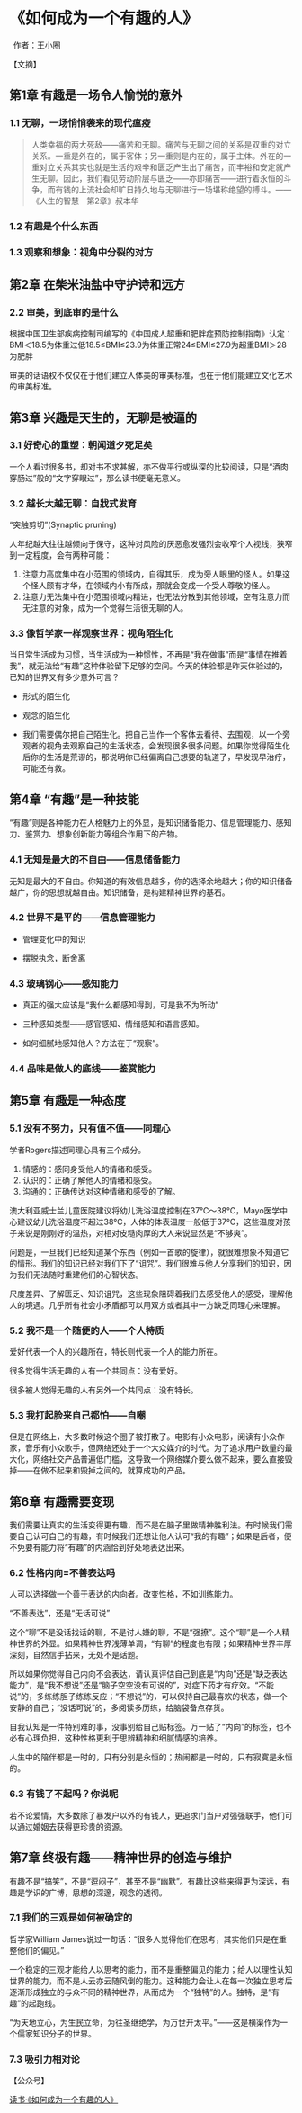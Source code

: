# 《如何成为一个有趣的人》

 作者：王小圈

【文摘】
## 第1章 有趣是一场令人愉悦的意外

### 1.1 无聊，一场悄悄袭来的现代瘟疫

  

>人类幸福的两大死敌——痛苦和无聊。痛苦与无聊之间的关系是双重的对立关系。一重是外在的，属于客体；另一重则是内在的，属于主体。外在的一重对立关系其实也就是生活的艰辛和匮乏产生出了痛苦，而丰裕和安定就产生无聊。因此，我们看见劳动阶层与匮乏——亦即痛苦——进行着永恒的斗争，而有钱的上流社会却旷日持久地与无聊进行一场堪称绝望的搏斗。——《人生的智慧　第2章》叔本华  


### 1.2 有趣是个什么东西


### 1.3 观察和想象：视角中分裂的对方


## 第2章 在柴米油盐中守护诗和远方

### 2.2 审美，到底审的是什么

 根据中国卫生部疾病控制司编写的《中国成人超重和肥胖症预防控制指南》认定：BMI＜18.5为体重过低18.5≤BMI≤23.9为体重正常24≤BMI≤27.9为超重BMI＞28为肥胖  

审美的话语权不仅仅在于他们建立人体美的审美标准，也在于他们能建立文化艺术的审美标准。  

## 第3章 兴趣是天生的，无聊是被逼的


### 3.1 好奇心的重塑：朝闻道夕死足矣

一个人看过很多书，却对书不求甚解，亦不做平行或纵深的比较阅读，只是“酒肉穿肠过”般的“文字穿眼过”，那么读书便毫无意义。
  
### 3.2 越长大越无聊：自戕式发育

 “突触剪切”(Synaptic pruning)  

人年纪越大往往越倾向于保守，这种对风险的厌恶愈发强烈会收窄个人视线，狭窄到一定程度，会有两种可能：
1. 注意力高度集中在小范围的领域内，自得其乐，成为旁人眼里的怪人。如果这个怪人颇有才华，在领域内小有所成，那就会变成一个受人尊敬的怪人。
2. 注意力无法集中在小范围领域内精进，也无法分散到其他领域，空有注意力而无注意的对象，成为一个觉得生活很无聊的人。  

### 3.3 像哲学家一样观察世界：视角陌生化

当日常生活成为习惯，当生活成为一种惯性，不再是“我在做事”而是“事情在推着我”，就无法给“有趣”这种体验留下足够的空间。今天的体验都是昨天体验过的，已知的世界又有多少意外可言？  

- 形式的陌生化  

- 观念的陌生化  
  
- 我们需要偶尔把自己陌生化。把自己当作一个客体去看待、去围观，以一个旁观者的视角去观察自己的生活状态，会发现很多很多问题。如果你觉得陌生化后你的生活是荒谬的，那说明你已经偏离自己想要的轨道了，早发现早治疗，可能还有救。  
  

## 第4章 “有趣”是一种技能

“有趣”则是各种能力在人格魅力上的外显，是知识储备能力、信息管理能力、感知力、鉴赏力、想象创新能力等组合作用下的产物。  

### 4.1 无知是最大的不自由——信息储备能力

无知是最大的不自由。你知道的有效信息越多，你的选择余地越大；你的知识储备越广，你的思想就越自由。知识储备，是构建精神世界的基石。  
 
### 4.2 世界不是平的——信息管理能力

- 管理变化中的知识  

- 摆脱执念，断舍离  

### 4.3 玻璃钢心——感知能力

  
- 真正的强大应该是“我什么都感知得到，可是我不为所动”  

- 三种感知类型——感官感知、情绪感知和语言感知。  

- 如何细腻地感知他人？方法在于“观察”。  


### 4.4 品味是做人的底线——鉴赏能力


## 第5章 有趣是一种态度

### 5.1 没有不努力，只有值不值——同理心

学者Rogers描述同理心具有三个成分。
1. 情感的：感同身受他人的情绪和感受。
2. 认识的：正确了解他人的情绪和感受。
3. 沟通的：正确传达对这种情绪和感受的了解。  

澳大利亚威士兰儿童医院建议将幼儿洗浴温度控制在37℃～38℃，Mayo医学中心建议幼儿洗浴温度不超过38℃，人体的体表温度一般低于37℃，这些温度对孩子来说是刚刚好的温热，对相对皮糙肉厚的大人来说显然是“不够爽”。  

问题是，一旦我们已经知道某个东西（例如一首歌的旋律），就很难想象不知道它的情形。我们的知识已经对我们下了“诅咒”。我们很难与他人分享我们的知识，因为我们无法随时重建他们的心智状态。

尺度差异、了解匮乏、知识诅咒，这些现象阻碍着我们去感受他人的感受，理解他人的境遇。几乎所有社会小矛盾都可以用双方或者其中一方缺乏同理心来理解。  

### 5.2 我不是一个随便的人——个人特质

爱好代表一个人的兴趣所在，特长则代表一个人的能力所在。  

很多觉得生活无趣的人有一个共同点：没有爱好。  

很多被人觉得无趣的人有另外一个共同点：没有特长。  
  
### 5.3 我打起脸来自己都怕——自嘲

但是在网络上，大多数时候这个圈子被打散了。电影有小众电影，阅读有小众作家，音乐有小众歌手，但网络还处于一个大众媒介的时代。为了追求用户数量的最大化，网络社交产品普遍低门槛，这导致一个网络媒介要么做不起来，要么直接毁掉——在做不起来和毁掉之间的，就算成功的产品。  

## 第6章 有趣需要变现

我们需要让真实的生活变得更有趣，而不是在脑子里做精神胜利法。有时候我们需要自己认可自己的有趣，有时候我们还想让他人认可“我的有趣”；如果是后者，便不免要有能力将“有趣”的内涵恰到好处地表达出来。  

### 6.2 性格内向=不善表达吗

人可以选择做一个善于表达的内向者。改变性格，不如训练能力。  

“不善表达”，还是“无话可说”  

这个“聊”不是没话找话的聊，不是讨人嫌的聊，不是“强撩”。这个“聊”是一个人精神世界的外显。如果精神世界浅薄单调，“有聊”的程度也有限；如果精神世界丰厚深刻，自然信手拈来，无处不是话题。  

所以如果你觉得自己内向不会表达，请认真评估自己到底是“内向”还是“缺乏表达能力”，是“我不想说”还是“脑子空空没有可说的”，对症下药才有疗效。“不能说”的，多练练胆子练练反应；“不想说”的，可以保持自己最喜欢的状态，做一个安静的自己；“没话可说”的，多阅读多历练，给脑袋备点存货。  

自我认知是一件特别难的事，没事别给自己贴标签。万一贴了“内向”的标签，也不必有心理负担，这种性格更利于思辨精神和细腻情感的培养。  

人生中的陪伴都是一时的，只有分别是永恒的；热闹都是一时的，只有寂寞是永恒的。  

### 6.3 有钱了不起吗？你说呢

若不论爱情，大多数除了暴发户以外的有钱人，更追求门当户对强强联手，他们可以通过婚姻去获得更珍贵的资源。  

## 第7章 终极有趣——精神世界的创造与维护

有趣不是“搞笑”，不是“逗闷子”，甚至不是“幽默”。有趣比这些来得更为深远，有趣是学识的广博，思想的深邃，观念的透彻。  

### 7.1 我们的三观是如何被确定的

哲学家William James说过一句话：“很多人觉得他们在思考，其实他们只是在重整他们的偏见。”  

一个稳定的三观才能给人以思考的能力，而不是重整偏见的能力；给人以理性认知世界的能力，而不是人云亦云随风倒的能力。这种能力会让人在每一次独立思考后逐渐形成独立的与众不同的精神世界，从而成为一个“独特”的人。独特，是“有趣”的起跑线。  

“为天地立心，为生民立命，为往圣继绝学，为万世开太平。”——这是横渠作为一个儒家知识分子的世界。  

### 7.3 吸引力相对论


【公众号】

[读书·《如何成为一个有趣的人》](https://mp.weixin.qq.com/s/seQM9eNZUDme9z0QepbSNg)